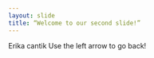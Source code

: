 ```yaml
---
layout: slide
title: “Welcome to our second slide!”
---
```

Erika cantik
Use the left arrow to go back!
